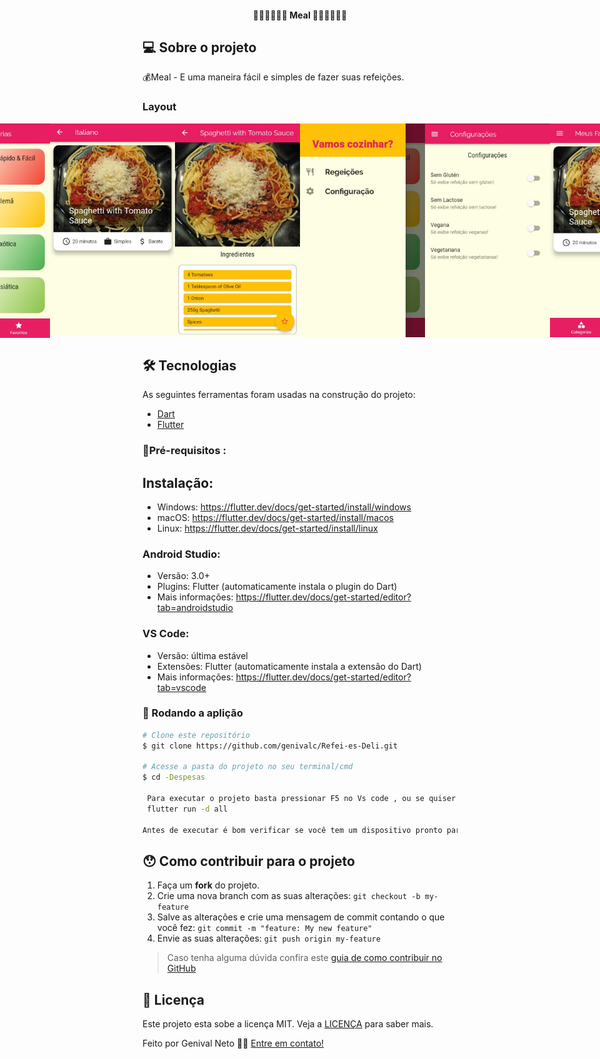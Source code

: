<h4 align="center"> 
	🍲🍝🥘🥗🍛🍣 Meal  🍱🌮🍕🍔🍟🥙
</h4>

## 💻 Sobre o projeto

💰Meal - E uma maneira fácil e simples de fazer suas refeições.

### Layout 

<p align="center" style="display: flex; align-items: flex-start; justify-content: center;">
  

<img alt="ExpensesTela1" title="#ExpensesTela1" src="./assets-github/tela1.jpeg" width="200px">

<img alt="ExpensesTela2" title="#ExpensesTela2" src="./assets-github/tela2.jpeg" width="200px">

<img alt="ExpensesTela3" title="#ExpensesTela3" src="./assets-github/tela3.jpeg" width="200px">

<img alt="ExpensesTela4" title="#ExpensesTela4" src="./assets-github/tela4.jpeg" width="200px">

<img alt="ExpensesTela5" title="#ExpensesTela5" src="./assets-github/tela5.jpeg" width="200px">

<img alt="ExpensesTela6" title="#ExpensesTela6" src="./assets-github/tela6.jpeg" width="200px">



</p>

## 🛠 Tecnologias

As seguintes ferramentas foram usadas na construção do projeto:

- [Dart][dart]
- [Flutter][flutter]

### 🎲Pré-requisitos : 

## Instalação:

 * Windows: https://flutter.dev/docs/get-started/install/windows
 * macOS: https://flutter.dev/docs/get-started/install/macos
 * Linux: https://flutter.dev/docs/get-started/install/linux

### Android Studio:

 * Versão: 3.0+
 * Plugins: Flutter (automaticamente instala o plugin do Dart)
 * Mais informações: https://flutter.dev/docs/get-started/editor?tab=androidstudio

### VS Code:

 * Versão: última estável
 * Extensões: Flutter (automaticamente instala a extensão do Dart)
 * Mais informações: https://flutter.dev/docs/get-started/editor?tab=vscode

### 🧭 Rodando a aplição 

```bash
# Clone este repositório
$ git clone https://github.com/genivalc/Refei-es-Deli.git

# Acesse a pasta do projeto no seu terminal/cmd
$ cd -Despesas

 Para executar o projeto basta pressionar F5 no Vs code , ou se quiser executar o projeto na linha de comando, abra um terminal de comandos e posicione-se na pasta raiz do projeto que deseja executar e digite o comando :
 flutter run -d all

Antes de executar é bom verificar se você tem um dispositivo pronto para ser usado.

```

## 😯 Como contribuir para o projeto

1. Faça um **fork** do projeto.
2. Crie uma nova branch com as suas alterações: `git checkout -b my-feature`
3. Salve as alterações e crie uma mensagem de commit contando o que você fez: `git commit -m "feature: My new feature"`
4. Envie as suas alterações: `git push origin my-feature`
> Caso tenha alguma dúvida confira este [guia de como contribuir no GitHub](https://github.com/firstcontributions/first-contributions)

## 📝 Licença

Este projeto esta sobe a licença MIT. Veja a [LICENÇA](license) para saber mais.

Feito por Genival Neto  👋🏽 [Entre em contato!](https://www.linkedin.com/in/genival-candeia-neto/)

[vscode]: https://code.visualstudio.com/
[dart]: https://dart.dev/
[flutter]: https://flutter.dev/

